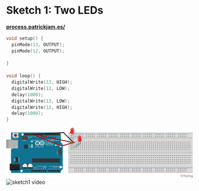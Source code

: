 # Sketch 1: Two LEDs

**[process.patrickjam.es/](https://process.patrickjam.es/2020/09/15/week-3-digital-output/)**

```c++
void setup() {
  pinMode(13, OUTPUT);
  pinMode(12, OUTPUT);

}

void loop() {
  digitalWrite(13, HIGH);
  digitalWrite(12, LOW);
  delay(1000);
  digitalWrite(13, LOW);
  digitalWrite(12, HIGH);
  delay(1000);
}
```

![sketch1 breadboard](/documentationAssets/sketch1_bb.png)
![sketch1 video](/documentationAssets/sketch1.gif)